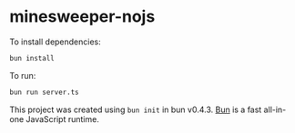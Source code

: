 # minesweeper-nojs

To install dependencies:

```bash
bun install
```

To run:

```bash
bun run server.ts
```

This project was created using `bun init` in bun v0.4.3. [Bun](https://bun.sh) is a fast all-in-one JavaScript runtime.
